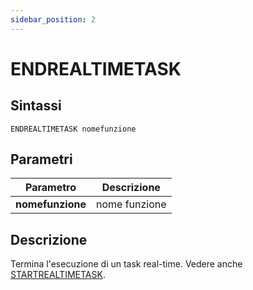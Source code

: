 ```yaml
---
sidebar_position: 2
---
```


# ENDREALTIMETASK

## Sintassi

  ```
 ENDREALTIMETASK nomefunzione
  ```

## Parametri
|Parametro              | Descrizione         |                
|-----------------------|---------------------|
| **nomefunzione**      | nome funzione       |       


## Descrizione
Termina l'esecuzione di un task real-time. Vedere anche [STARTREALTIMETASK](STARTREALTIMETASK.md).